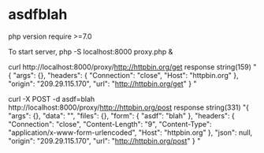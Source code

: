 # asdfblah

php version require >=7.0

To start server,
 php -S localhost:8000 proxy.php &


 curl http://localhost:8000/proxy/http://httpbin.org/get
response
string(159) "{
  "args": {},
  "headers": {
    "Connection": "close",
    "Host": "httpbin.org"
  },
  "origin": "209.29.115.170",
  "url": "http://httpbin.org/get"
}
"


curl -X POST -d asdf=blah  http://localhost:8000/proxy/http://httpbin.org/post
response 
string(331) "{
  "args": {},
  "data": "",
  "files": {},
  "form": {
    "asdf": "blah"
  },
  "headers": {
    "Connection": "close",
    "Content-Length": "9",
    "Content-Type": "application/x-www-form-urlencoded",
    "Host": "httpbin.org"
  },
  "json": null,
  "origin": "209.29.115.170",
  "url": "http://httpbin.org/post"
}
"


